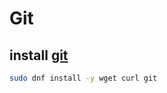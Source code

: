 # Git

## install [git](https://github.com/neovim/neovim/wiki/Installing-Neovim)

``` bash
sudo dnf install -y wget curl git
```
